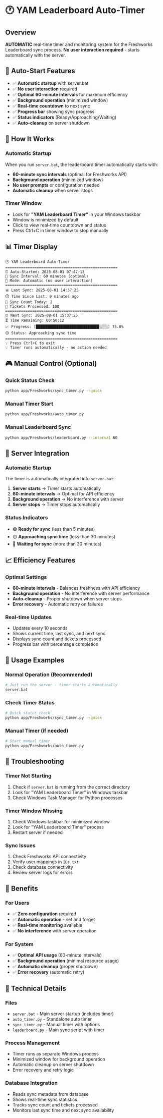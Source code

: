 # 🕐 YAM Leaderboard Auto-Timer

## Overview
**AUTOMATIC** real-time timer and monitoring system for the Freshworks Leaderboard sync process. **No user interaction required** - starts automatically with the server.

## 🚀 Auto-Start Features
- ✅ **Automatic startup** with server.bat
- ✅ **No user interaction** required
- ✅ **Optimal 60-minute intervals** for maximum efficiency
- ✅ **Background operation** (minimized window)
- ✅ **Real-time countdown** to next sync
- ✅ **Progress bar** showing sync progress
- ✅ **Status indicators** (Ready/Approaching/Waiting)
- ✅ **Auto-cleanup** on server shutdown

## 🎯 How It Works

### Automatic Startup
When you run `server.bat`, the leaderboard timer automatically starts with:
- **60-minute sync intervals** (optimal for Freshworks API)
- **Background operation** (minimized window)
- **No user prompts** or configuration needed
- **Automatic cleanup** when server stops

### Timer Window
- Look for **"YAM Leaderboard Timer"** in your Windows taskbar
- Window is minimized by default
- Click to view real-time countdown and status
- Press Ctrl+C in timer window to stop manually

## 📊 Timer Display
```
🕐 YAM Leaderboard Auto-Timer
==================================================
⏰ Auto-Started: 2025-08-01 07:47:13
🔄 Sync Interval: 60 minutes (optimal)
🎯 Mode: Automatic (no user interaction)
==================================================
📊 Last Sync: 2025-08-01 14:37:25
⏱️ Time Since Last: 9 minutes ago
🔄 Sync Count Today: 2
🎫 Tickets Processed: 100
==================================================
⏰ Next Sync: 2025-08-01 15:37:25
⏳ Time Remaining: 00:50:12
📈 Progress: [████████████████████████████░░░░] 75.0%
🟡 Status: Approaching sync time
==================================================
💡 Press Ctrl+C to exit
💡 Timer runs automatically - no action needed
```

## 🎮 Manual Control (Optional)

### Quick Status Check
```bash
python app/Freshworks/sync_timer.py --quick
```

### Manual Timer Start
```bash
python app/Freshworks/auto_timer.py
```

### Manual Leaderboard Sync
```bash
python app/Freshworks/leaderboard.py --interval 60
```

## 🔧 Server Integration

### Automatic Startup
The timer is automatically integrated into `server.bat`:
1. **Server starts** → Timer starts automatically
2. **60-minute intervals** → Optimal for API efficiency
3. **Background operation** → No interference with server
4. **Server stops** → Timer stops automatically

### Status Indicators
- 🟢 **Ready for sync** (less than 5 minutes)
- 🟡 **Approaching sync time** (less than 30 minutes)
- 🔴 **Waiting for sync** (more than 30 minutes)

## 📈 Efficiency Features

### Optimal Settings
- **60-minute intervals** - Balances freshness with API efficiency
- **Background operation** - No interference with server performance
- **Auto-cleanup** - Proper shutdown when server stops
- **Error recovery** - Automatic retry on failures

### Real-time Updates
- Updates every 10 seconds
- Shows current time, last sync, and next sync
- Displays sync count and tickets processed
- Progress bar with percentage completion

## 🎯 Usage Examples

### Normal Operation (Recommended)
```bash
# Just run the server - timer starts automatically
server.bat
```

### Check Timer Status
```bash
# Quick status check
python app/Freshworks/sync_timer.py --quick
```

### Manual Timer (if needed)
```bash
# Start manual timer
python app/Freshworks/auto_timer.py
```

## 🚨 Troubleshooting

### Timer Not Starting
1. Check if `server.bat` is running from the correct directory
2. Look for "YAM Leaderboard Timer" in Windows taskbar
3. Check Windows Task Manager for Python processes

### Timer Window Missing
1. Check Windows taskbar for minimized window
2. Look for "YAM Leaderboard Timer" process
3. Restart server if needed

### Sync Issues
1. Check Freshworks API connectivity
2. Verify user mappings in `IDs.txt`
3. Check database connectivity
4. Review server logs for errors

## 🎉 Benefits

### For Users
- ✅ **Zero configuration** required
- ✅ **Automatic operation** - set and forget
- ✅ **Real-time monitoring** available
- ✅ **No interference** with server operation

### For System
- ✅ **Optimal API usage** (60-minute intervals)
- ✅ **Background operation** (minimal resource usage)
- ✅ **Automatic cleanup** (proper shutdown)
- ✅ **Error recovery** (automatic retry)

## 📝 Technical Details

### Files
- `server.bat` - Main server startup (includes timer)
- `auto_timer.py` - Standalone auto timer
- `sync_timer.py` - Manual timer with options
- `leaderboard.py` - Main sync script with timer

### Process Management
- Timer runs as separate Windows process
- Minimized window for background operation
- Automatic cleanup on server shutdown
- Error recovery and retry logic

### Database Integration
- Reads sync metadata from database
- Shows real-time sync statistics
- Tracks sync count and tickets processed
- Monitors last sync time and next sync availability 
